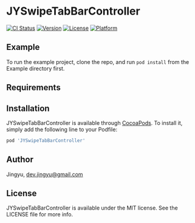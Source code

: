 # JYSwipeTabBarController

[![CI Status](https://img.shields.io/travis/Jingyu/JYSwipeTabBarController.svg?style=flat)](https://travis-ci.org/Jingyu/JYSwipeTabBarController)
[![Version](https://img.shields.io/cocoapods/v/JYSwipeTabBarController.svg?style=flat)](https://cocoapods.org/pods/JYSwipeTabBarController)
[![License](https://img.shields.io/cocoapods/l/JYSwipeTabBarController.svg?style=flat)](https://cocoapods.org/pods/JYSwipeTabBarController)
[![Platform](https://img.shields.io/cocoapods/p/JYSwipeTabBarController.svg?style=flat)](https://cocoapods.org/pods/JYSwipeTabBarController)

## Example

To run the example project, clone the repo, and run `pod install` from the Example directory first.

## Requirements

## Installation

JYSwipeTabBarController is available through [CocoaPods](https://cocoapods.org). To install
it, simply add the following line to your Podfile:

```ruby
pod 'JYSwipeTabBarController'
```

## Author

Jingyu, dev.jingyu@gmail.com

## License

JYSwipeTabBarController is available under the MIT license. See the LICENSE file for more info.
